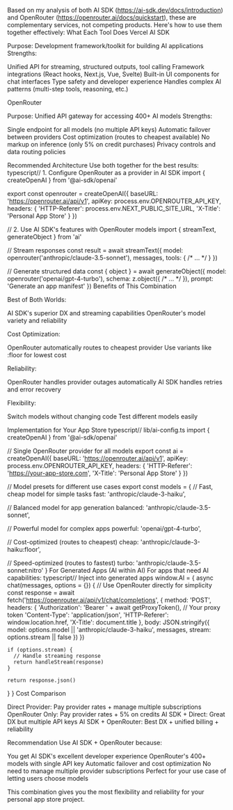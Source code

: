 Based on my analysis of both AI SDK (https://ai-sdk.dev/docs/introduction) and OpenRouter (https://openrouter.ai/docs/quickstart), these are complementary services, not competing products. Here's how to use them together effectively:
What Each Tool Does
Vercel AI SDK

Purpose: Development framework/toolkit for building AI applications
Strengths:

Unified API for streaming, structured outputs, tool calling
Framework integrations (React hooks, Next.js, Vue, Svelte)
Built-in UI components for chat interfaces
Type safety and developer experience
Handles complex AI patterns (multi-step tools, reasoning, etc.)



OpenRouter

Purpose: Unified API gateway for accessing 400+ AI models
Strengths:

Single endpoint for all models (no multiple API keys)
Automatic failover between providers
Cost optimization (routes to cheapest available)
No markup on inference (only 5% on credit purchases)
Privacy controls and data routing policies



Recommended Architecture
Use both together for the best results:
typescript// 1. Configure OpenRouter as a provider in AI SDK
import { createOpenAI } from '@ai-sdk/openai'

export const openrouter = createOpenAI({
  baseURL: 'https://openrouter.ai/api/v1',
  apiKey: process.env.OPENROUTER_API_KEY,
  headers: {
    'HTTP-Referer': process.env.NEXT_PUBLIC_SITE_URL,
    'X-Title': 'Personal App Store'
  }
})

// 2. Use AI SDK's features with OpenRouter models
import { streamText, generateObject } from 'ai'

// Stream responses
const result = await streamText({
  model: openrouter('anthropic/claude-3.5-sonnet'),
  messages,
  tools: { /* ... */ }
})

// Generate structured data
const { object } = await generateObject({
  model: openrouter('openai/gpt-4-turbo'),
  schema: z.object({ /* ... */ }),
  prompt: 'Generate an app manifest'
})
Benefits of This Combination

Best of Both Worlds:

AI SDK's superior DX and streaming capabilities
OpenRouter's model variety and reliability


Cost Optimization:

OpenRouter automatically routes to cheapest provider
Use variants like :floor for lowest cost


Reliability:

OpenRouter handles provider outages automatically
AI SDK handles retries and error recovery


Flexibility:

Switch models without changing code
Test different models easily



Implementation for Your App Store
typescript// lib/ai-config.ts
import { createOpenAI } from '@ai-sdk/openai'

// Single OpenRouter provider for all models
export const ai = createOpenAI({
  baseURL: 'https://openrouter.ai/api/v1',
  apiKey: process.env.OPENROUTER_API_KEY,
  headers: {
    'HTTP-Referer': 'https://your-app-store.com',
    'X-Title': 'Personal App Store'
  }
})

// Model presets for different use cases
export const models = {
  // Fast, cheap model for simple tasks
  fast: 'anthropic/claude-3-haiku',
  
  // Balanced model for app generation
  balanced: 'anthropic/claude-3.5-sonnet',
  
  // Powerful model for complex apps
  powerful: 'openai/gpt-4-turbo',
  
  // Cost-optimized (routes to cheapest)
  cheap: 'anthropic/claude-3-haiku:floor',
  
  // Speed-optimized (routes to fastest)
  turbo: 'anthropic/claude-3.5-sonnet:nitro'
}
For Generated Apps (AI within AI)
For apps that need AI capabilities:
typescript// Inject into generated apps
window.AI = {
  async chat(messages, options = {}) {
    // Use OpenRouter directly for simplicity
    const response = await fetch('https://openrouter.ai/api/v1/chat/completions', {
      method: 'POST',
      headers: {
        'Authorization': 'Bearer ' + await getProxyToken(), // Your proxy token
        'Content-Type': 'application/json',
        'HTTP-Referer': window.location.href,
        'X-Title': document.title
      },
      body: JSON.stringify({
        model: options.model || 'anthropic/claude-3-haiku',
        messages,
        stream: options.stream || false
      })
    })
    
    if (options.stream) {
      // Handle streaming response
      return handleStream(response)
    }
    
    return response.json()
  }
}
Cost Comparison

Direct Provider: Pay provider rates + manage multiple subscriptions
OpenRouter Only: Pay provider rates + 5% on credits
AI SDK + Direct: Great DX but multiple API keys
AI SDK + OpenRouter: Best DX + unified billing + reliability

Recommendation
Use AI SDK + OpenRouter because:

You get AI SDK's excellent developer experience
OpenRouter's 400+ models with single API key
Automatic failover and cost optimization
No need to manage multiple provider subscriptions
Perfect for your use case of letting users choose models

This combination gives you the most flexibility and reliability for your personal app store project.